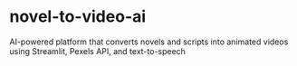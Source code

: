 # novel-to-video-ai
AI-powered platform that converts novels and scripts into animated videos using Streamlit, Pexels API, and text-to-speech
